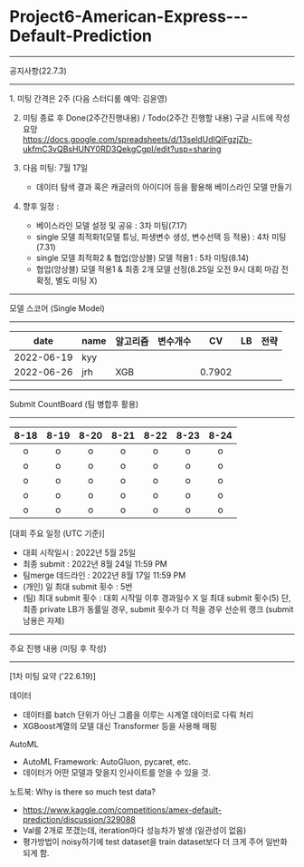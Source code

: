 # Project6-American-Express---Default-Prediction



<hr />
공지사항(22.7.3)
<hr />    
1. 미팅 간격은 2주 (다음 스터디룸 예약: 김윤영)  

2. 미팅 종료 후 Done(2주간진행내용) / Todo(2주간 진행할 내용) 구글 시트에 작성 요망      
   https://docs.google.com/spreadsheets/d/13seldUdlQIFgzjZb-ukfmC3vQBsHUNY0RD3QekgCgpI/edit?usp=sharing  
   
3. 다음 미팅: 7월 17일  
   - 데이터 탐색 결과 혹은 캐글러의 아이디어 등을 활용해 베이스라인 모델 만들기  
   
4. 향후 일정 :  
   - 베이스라인 모델 설정 및 공유 : 3차 미팅(7.17)
   - single 모델 최적화1(모델 튜닝, 파생변수 생성, 변수선택 등 적용) : 4차 미팅(7.31)
   - single 모델 최적화2 & 협업(앙상블) 모델 적용1 : 5차 미팅(8.14)
   - 협업(앙상블) 모델 적용1 & 최종 2개 모델 선정(8.25일 오전 9시 대회 마감 전 확정, 별도 미팅 X)


<hr />
모델 스코어 (Single Model)
<hr />

| date| name | 알고리즘 | 변수개수 | CV | LB | 전략 |
|-----|------|---------|---------|----|-----|-----|
| 2022-06-19 | kyy |  |  |  |  |  |
| 2022-06-26 | jrh | XGB |  | 0.7902 |  |  |


<hr />
Submit CountBoard (팀 병합후 활용)
<hr />

| 8-18 | 8-19 | 8-20 | 8-21 | 8-22 | 8-23 | 8-24 |
|:----:|:----:|:----:|:----:|:----:|:----:|:----:|
|   o  |   o  |   o  |   o  |  o   |   o  |   o  |
|   o  |   o  |   o  |   o  |  o   |   o  |   o  |
|   o  |   o  |   o  |   o  |  o   |   o  |   o  |
|   o  |   o  |   o  |   o  |  o   |   o  |   o  |
|   o  |   o  |   o  |   o  |  o   |   o  |   o  | 


[대회 주요 일정 (UTC 기준)]
- 대회 시작일시 : 2022년 5월 25일 
- 최종 submit : 2022년 8월 24일 11:59 PM
- 팀merge 데드라인 : 2022년 8월 17일 11:59 PM
- (개인) 일 최대 submit 횟수 : 5번 
- (팀) 최대 submit 횟수 : 대회 시작일 이후 경과일수 X 일 최대 submit 횟수(5)
  단, 최종 private LB가 동률일 경우, submit 횟수가 더 적을 경우 선순위 랭크 (submit 남용은 자제)
  
 
<hr />
주요 진행 내용 (미팅 후 작성)
<hr />

[1차 미팅 요약 ('22.6.19)]

데이터
- 데이터를 batch 단위가 아닌 그룹을 이루는 시계열 데이터로 다뤄 처리
- XGBoost계열의 모델 대신 Transformer 등을 사용해 매핑 

AutoML
- AutoML Framework: AutoGluon, pycaret, etc.
- 데이터가 어떤 모델과 맞을지 인사이트를 얻을 수 있을 것.

노트북: Why is there so much test data?
- https://www.kaggle.com/competitions/amex-default-prediction/discussion/329088
- Val를 2개로 쪼갰는데, iteration마다 성능차가 발생 (일관성이 없음)
- 평가방법이 noisy하기에 test dataset을 train dataset보다 더 크게 주어 일반화되게 함.


